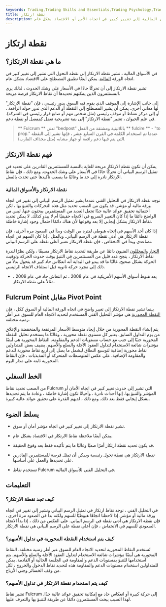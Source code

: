 ```yaml
---
keywords: Trading,Trading Skills and Essentials,Trading Psychology,Trading Skills
title: نقطة ارتكاز
description: تشير نقطة الارتكاز في الأسواق المالية إلى تغيير كبير في اتجاه الأمن أو الاقتصاد بشكل عام.
---
```


# نقطة ارتكاز
## ما هي نقطة الارتكاز؟

في الأسواق المالية ، تشير نقطة الارتكاز إلى نقطة التحول التي تشير إلى تغيير كبير في اتجاه الورقة [المالية](/security). يمكن أيضًا تطبيق المصطلح على الاقتصاد بشكل عام.

تشير نقطة الارتكاز إلى أن تحركًا حادًا في الأسعار على وشك الحدوث ، لذلك يرى المستثمرون الذين يمكنهم تحديدها أن نقاط الارتكاز فرصة مربحة.

إلى جانب الإشارة إلى الموقف الذي يقوم فيه السوق بدور رئيسي ، فإن "نقطة الارتكاز" لها معاني أخرى. يمكن أن يشير المصطلح إلى النقطة أو الدعم الذي تدور حوله الرافعة ، أو إلى مركز نشاط أو موقف رئيسي (مثل شخص مهم أو صانع قرار رئيسي في الشركة). في علم الحيوان ، تشير "نقطة الارتكاز" إلى بنية تشريحية تعمل كمفصل أو نقطة دعم.

> ** Fulcrum ** تعني "bedpost" باللاتينية ومشتقة من الفعل ** fulcire ** - "to prop." عندما تم استخدام الكلمة في القرن السابع عشر ، فإنها تشير إلى النقطة التي يتم فيها دعم رافعة أو جهاز مشابه (مثل مجذاف القارب).

>

>

>

>

## فهم نقطة الارتكاز

يمكن أن تكون نقطة الارتكاز مربحة للغاية بالنسبة للمستثمرين القادرين على تحديد في تمثيل الرسم البياني أن تحركًا حادًا في الأسعار على وشك الحدوث. ومع ذلك ، فإن نقاط الارتكاز نادرة إلى حد ما وغالبًا ما يصعب تأكيدها حتى تحدث بالفعل.

### نقطة الارتكاز والأسواق المالية

توجد نقطة الارتكاز في التحليل الفني عندما يشير تمثيل الرسم البياني إلى تغيير في اتجاه ورقة مالية أو مؤشر. قد يكون من الصعب تحديد مثل هذه التحركات والتنبؤ بها ، لكن احتمالية تحقيق عوائد عالية جدًا تجعل العديد من المستثمرين يبحثون عنها. ليس من الواضح دائمًا ما إذا كان التغيير السريع في الاتجاه حقيقيًا أم لا يبدو كذلك. لا يمكن تحديد نقاط الارتكاز بشكل إيجابي إلا بعد وقوعها لأن هناك دائمًا احتمال وجود إشارة خاطئة.

إذا كان أحد الأسهم في اتجاه هبوطي لفترة من الوقت وبدأ في الصعود مرة أخرى ، فإن نقطة الارتكاز هي أدنى نقطة في الرسم البياني. وبالمثل ، إذا كان السهم في اتجاه تصاعدي وبدأ في الانخفاض ، فإن نقطة الارتكاز تعتبر أعلى نقطة على الرسم البياني.

[التجار](/trader) [والمحللون](/trader) الفنيون دائمًا عن طريقة لتحديد نقاط الارتكاز مسبقًا ، ولكن نظرًا لندرة نقاط الارتكاز ، ينجح عدد قليل من المستثمرين في التنبؤ بوقت حدوث الحركة وتوقيت الحركة بشكل صحيح. غالبًا ما قد يبدو في البداية أنه انعكاس حاد كبير قد يتحول بدلاً من ذلك إلى مجرد حركة ثانوية قبل استئناف الاتجاه الرئيسي.

- يعد هبوط أسواق الأسهم الأمريكية في عام 2008 ، ثم انتعاش حاد في عام 2009 ، مثالاً على نقطة الارتكاز.

>

## Fulcrum Point مقابل Pivot Point

بينما تشير نقطة الارتكاز إلى تغيير واضح في اتجاه الورقة المالية أو السوق ككل ، فإن [النقطة المحورية](/pivotpoint) هي مؤشر التحليل الفني المستخدم لتحديد الاتجاه العام للسوق عبر أطر زمنية مختلفة.

يتم إنشاء النقطة المحورية من خلال إيجاد متوسط الأسعار المرتفعة والمنخفضة والإغلاق من يوم التداول السابق. يعتبر كل مستوى نقطة محورية ، وغالبًا ما يستخدم تحليل النقطة المحورية جنبًا إلى جنب مع حساب مستويات الدعم والمقاومة. النقاط المحورية هي أيضًا مؤشرات شائعة الاستخدام لتداول العقود الآجلة والسلع والأسهم. يضيف بعض المتداولين نقاط محورية إضافية لتوسيع النطاق ليشمل ما يصل إلى أربع نقاط محورية للدعم والمقاومة الإضافية. على عكس المتوسطات المتحركة أو المذبذبات ، فإن النقاط المحورية ثابتة على مدار اليوم.

## الخط السفلي

من الصعب تحديد نقاط Fulcrum التي تشير إلى حدوث تغيير كبير في اتجاه الأمان أو المؤشر والتنبؤ بها. إنها أحداث نادرة ، وأحيانًا تكون إشارة خاطئة ، وعادة ما يتم تحديدها بشكل إيجابي فقط بعد ذلك. ومع ذلك ، لديهم القدرة على تحقيق عوائد عالية كبيرة.

## يسلط الضوء

- تشير نقطة الارتكاز إلى تغيير كبير في اتجاه مؤشر أمان أو سوق.

- يمكن أيضًا ملاحظة نقاط الارتكاز في الاقتصاد بشكل عام.

- قد يكون تحديد نقطة ارتكاز أمرًا صعبًا وغالبًا ما يتم تأكيده فقط بعد وقوع الحقيقة.

- نقطة الارتكاز هي نقطة تحول رئيسية ويمكن أن تمثل فرصة للمستثمرين القادرين على تحديدها والعمل على أساسها.

- تستخدم نقاط Fulcrum في التحليل الفني للأسواق المالية.

## التعليمات

### كيف تجد نقطة الارتكاز؟

في التحليل الفني ، توجد نقاط ارتكاز في تمثيل الرسم البياني وتشير إلى تغيير في اتجاه ورقة مالية أو مؤشر. إذا لاحظنا اتجاهًا هبوطيًا للسهم ولكنه بدأ في الصعود مرة أخرى ، فإن نقطة الارتكاز هي أدنى نقطة في الرسم البياني. على العكس من ذلك ، إذا بدأ الاتجاه الصعودي للسهم في الانخفاض ، فإن أعلى نقطة على الرسم البياني هي نقطة الارتكاز.

### كيف يتم استخدام النقطة المحورية في تداول الأسهم؟

تُستخدم النقاط المحورية لتحديد الاتجاه العام للسوق عبر أطر زمنية مختلفة. النقاط المحورية هي أيضًا مؤشرات شائعة الاستخدام لتداول العقود الآجلة والسلع والأسهم. يتم استخدامها للتنبؤ بمستويات الدعم والمقاومة في الجلسة الحالية أو القادمة. يمكن للمتداولين استخدام مستويات الدعم والمقاومة هذه لتحديد نقاط الدخول والخروج ، لكل من وقف الخسائر وجني الأرباح.

### كيف يتم استخدام نقطة الارتكاز في تداول الأسهم؟

تشير نقاط Fulcrum إلى حركة كبيرة أو انعكاس حاد مع إمكانية تحقيق عوائد عالية جدًا. لهذا السبب يبحث المستثمرون دائمًا عن طريقة للتنبؤ بها والتعرف عليها.

